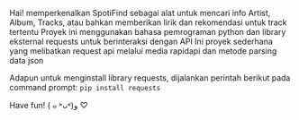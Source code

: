 Hai! memperkenalkan SpotiFind sebagai alat untuk mencari info Artist, Album, Tracks, atau bahkan memberikan lirik dan rekomendasi untuk track tertentu
Proyek ini menggunakan bahasa pemrograman python dan library eksternal requests untuk berinteraksi dengan API
Ini proyek sederhana yang melibatkan request api melalui media rapidapi dan metode parsing data json

Adapun untuk menginstall library requests, dijalankan perintah berikut pada command prompt: ` pip install requests `

Have fun! ( ๑ ˃ᴗ˂)و ♡
